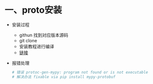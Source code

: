 # 一、proto安装

- 安装过程
  - githun 找到对应版本源码
  - git clone
  - 安装教程进行编译
  - [链接](https://github.com/protocolbuffers/protobuf/tags?after=v3.15.6)

- 报错处理

  ```python
  # 错误 protoc-gen-mypy: program not found or is not executable
  # 解决办法 fixable via pip install mypy-protobuf
  ```

  